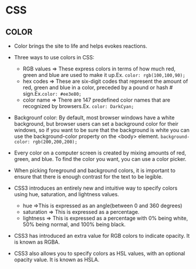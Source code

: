 # CSS

## COLOR

* Color brings the site to life and helps evokes reactions.
* Three ways to use colors in CSS:
    * RGB values => These express colors in terms of how much red, green and blue are used to make it up.Ex. ` color: rgb(100,100,90); `
    * hex codes => These are six-digit codes that represent the amount of red, green and blue in a color, preceded by a pound or hash # sign.Ex.`color: #ee3e80;`
    * color name => There are 147 predefined color names that are recognized by browsers.Ex. ` color: DarkCyan; `
* Backgrounf color: By default, most browser windows have a white background, but browser users can set a background color for their windows, so if you want to be sure that the background is white you can use the background-color property on the \<body> element. `background-color: rgb(200,200,200);`

* Every color on a computer screen is created by mixing amounts of red, green, and blue. To find the color you want, you can use a color picker.
* When picking foreground and background colors, it is important to ensure that there is enough contrast for the text to be legible.
* CSS3 introduces an entirely new and intuitive way to specify colors using hue, saturation, and lightness values.
    * hue =>This is expressed as an angle(between 0 and 360 degrees)
    * saturation => This is expressed as a percentage.
    * lightness => This is expressed as a percentage with 0% being white, 50% being normal, and 100% being black.
  
* CSS3 has introduced an extra value for RGB colors to indicate opacity. It is known as RGBA.
* CSS3 also allows you to specify colors as HSL values, with an optional opacity value. It is known as HSLA.
